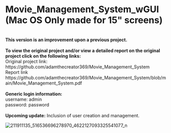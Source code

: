 # Movie_Management_System_wGUI (Mac OS Only made for 15" screens)
<br> 
<b>This version is an improvement upon a previous project. </b>
<br>
<br>
<b>To view the original project and/or view a detailed report on the original project click on the following links:</b>
<br>
Original project link:  https://github.com/adamthecreator369/Movie_Management_System
<br>
Report link https://github.com/adamthecreator369/Movie_Management_System/blob/main/Movie_Management_System.pdf
<br>
<br>
<b>Generic login information:</b>
<br>
username: admin
<br>
password: password
<br>
<br>
<b>Upcoming update:</b> Inclusion of user creation and management.<br>

![211911135_516536696278970_4622127093325541077_n](https://user-images.githubusercontent.com/78386606/124357395-e10fd300-dbe0-11eb-8d70-59e518ba73af.jpg)

